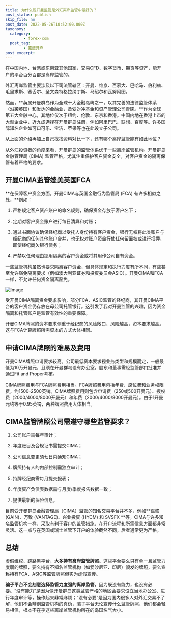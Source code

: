 ```yaml
---
title: 为什么说开曼监管是外汇离岸监管中最好的？
post_status: publish
skip_file: no
post_date: 2022-05-26T10:52:00.000Z
taxonomy:
  category:
        - forex-com
  post_tag:
        - 嘉盛开户
post_excerpt: 
---
```

在中国内地、台湾或东南亚其他国家，交易CFD、数字货币、期货等资产，能开户的平台百分百都是离岸监管的。

外汇离岸监管主要涉及以下司法管辖区：开曼、维京、百慕大、巴哈马、伯利兹、毛里求斯、塞舌尔、圣文森特格拉纳丁斯、马绍尔和瓦努阿图。

然而，**英属开曼群岛作为全球十大金融岛屿之一，以其完善的法律监管体系（沿袭英国）和发达的金融业，备受对冲基金和资产管理公司青睐。**作为全球第五大金融中心，其地位仅次于纽约、伦敦、东京和香港。中国内地在香港上市的大型企业中，近九成选择在开曼群岛注册，例如阿里巴巴、联想、百度等。许多国际知名企业如可口可乐、宝洁、苹果等也在此设立子公司。

从上面的介绍再加上自己找找资料对比一下，还有哪个离岸监管能有如此地位？

从外汇投资者的角度来看，开曼群岛的监管体系优于一些离岸监管机构。开曼群岛金融管理局 (CIMA) 监管严格，尤其注重保护客户资金安全，对客户资金的隔离保管有着严格的要求。

## 开曼CIMA监管媲美英国FCA

**在保障客户资金方面，开曼CIMA与英国金融行为监管局 (FCA) 有许多相似之处，**例如：

1. 严格规定客户资产账户的命名规则，确保资金存放于客户名下；

1. 定期对客户资金账户进行每日清算和对账；

1. 通过书面协议确保经纪商以受托人身份持有客户资金，银行无权将此类账户与经纪商的任何其他账户合并，也无权对账户资金行使任何留置权或进行扣押，即使经纪商欠银行债务；

1. 严禁以任何理由挪用隔离的客户资金或将其用作公司自有资金。

一些监管机构虽然也要求隔离客户资金，但具体规定和执行力度有所不同，有些甚至允许豁免隔离要求（例如澳大利亚证券和投资委员会ASIC）。开曼CIMA和FCA一样，不允许任何资金隔离豁免。

![Image](https://prod-files-secure.s3.us-west-2.amazonaws.com/39ed1227-6d7d-4570-be36-9ccd4a2c4241/bd849744-3fcb-4a37-8312-357962c8f065/image.png?X-Amz-Algorithm=AWS4-HMAC-SHA256&X-Amz-Content-Sha256=UNSIGNED-PAYLOAD&X-Amz-Credential=ASIAZI2LB466TXGRX7SD%2F20250321%2Fus-west-2%2Fs3%2Faws4_request&X-Amz-Date=20250321T221348Z&X-Amz-Expires=3600&X-Amz-Security-Token=IQoJb3JpZ2luX2VjEFMaCXVzLXdlc3QtMiJHMEUCIQCkv%2FwAg4nf%2B4l%2Bg%2BtyR6fv%2Bzlx4L43WTAQ9a6LKQeuRQIgcBO1zPxFKxeos%2B2lVN6cP29r6FhRedA0C9yiUeVZU0cqiAQIq%2F%2F%2F%2F%2F%2F%2F%2F%2F%2F%2FARAAGgw2Mzc0MjMxODM4MDUiDKeKDkqLXdAPXcROyyrcA%2B%2F5ilTWUZHf4pOiTAbpE0IxQ5Y%2FdKJZYbpIG6I95Z7LByZOuG9zfKW%2BXHjBHeqaCb0%2FQFZv41tZwbjnnYVX%2FT%2F%2BfYfFTkT9qfLdb291tvHTUR37L8NBzFTDa6eo2udv9Gfpk1CWAtP9ZTtNsClpQJFD6onbkIM%2FKbvD1CQach31lJFy3zPT8OH84aHvHRW1uNrcE3U3i4Y%2BKWRCfTF8uRz2BmM5pFZoYdaMBqr2PCFDZD5NBy91t5VpiTGBfOCO1Igi%2FyfCx6La5wYIcaaAG7kOYFb%2BMOR9suzahtf7ybWRp4lwmE1vAQKd6BFpP%2FpfRNl4CukBqb4UUM%2BvVHDi8F3mvYQlUYFsX0y0y79udjiLqiq%2B2TWGbmMFPIXzj7%2Bb%2B%2FH2kfKIfE7xpZNumhXU2eeK3hwv2E%2FRMfVwndCzW2GzG0xQtVx6DpHE47mewVRSmiuTHw5zSgO8wWkRy%2BY%2BlC8VsYZ6xze5hqcixCen097kiw2j0otx2s5g1HLc5m%2FUnHE3zfJZUZAvYdfqtYxePqY4lMgSx03xvtW7Wc8IAeYUFN0q9mvaEwBs2vJKzjAiCmmAC9D%2FS1HkGJOtUXU43Ljb1uo1KidtT61XmnJ6FAbl7zUSO7%2BEPZ2HIXuFMInb9r4GOqUBi6mGVCNs9IkKCw1iD6jJGr8E7G3gc53tOwDcnX0b%2FVQV9LXESYxE%2F7sYZc8zzMF8HP7npb2JrSIm5guA0a5TSj%2F5SWvmMTOyHKsMuYKVmbUtJLroh4anzYtQ1Yw0hVt5ISAbC%2BdUpon6Ay2MbpSRrQKlcjfbXvv2q%2BHR6qm2iwB8U9NMdD4VnKSvwP0KQT%2BPH1Gz7Pa6gqEdWPvrdAzdFTwzik49&X-Amz-Signature=0dd90609ea804abe458ac12bf34e27f44928cba222835cd77204ed3b08ef56b8&X-Amz-SignedHeaders=host&x-id=GetObject)

受开曼CIMA隔离资金要求影响，部分FCA、ASIC监管的经纪商，其开曼CIMA平台的客户资金仍存放在母公司托管银行。这引发了我对开曼监管的兴趣，因为资金隔离和托管账户是监管有效性的重要保障。

开曼CIMA牌照的资本要求侧重于经纪商的风险敞口，风险越高，资本要求越高。这与FCA计算牌照所需资本的方式大体相同。

## **申请CIMA牌照的难易及费用**

开曼CIMA牌照申请要求较高。公司最低资本要求视业务类型和规模而定，一般最低为10万开曼元，且须在开曼群岛设有办公室，股东和董事需经监管部门批准并通过Fit and Proper考核。

CIMA牌照费用与FCA牌照费用相当。FCA牌照费用包括年费、席位费和业务权限费，约1500-2500英镑。CIMA牌照费用则包含申请费（250或500开曼元）、授权费（2000/4000/8000开曼元）和年费（2000/4000/8000开曼元）。由于1开曼元约等于0.95英镑，两种牌照费用大体相当。

## CIMA监管牌照公司需遵守哪些监管要求？

1. 公司账户需每年审计；

1. 年度账目及合规证书需提交CIMA；

1. 公司信息变更须七日内通知CIMA；

1. 牌照持有人的内部控制需独立审计；

1. 持牌经纪商需每月提交报表；

1. 年度资产负债表数据需与月度/季度报告数据一致；

1. 提供最新的保险信息。

目前受开曼群岛金融管理局（CIMA）监管的知名交易平台并不多，例如**嘉盛 (GAIN)、万致 (VANTAGE)、兴业投资 (HYCM) 和 SVSFX **等。CIMA与许多知名监管机构一样，采取有利于客户的监管措施，在开户流程和所需信息方面都非常灵活。这一点与在英国或瑞士监管下开户的体验截然不同，后者通常更为严格。

## 总结

虚假维权、跑路黑平台，**大多持有离岸监管牌照**。这些平台要么只有单一且监管力度弱的牌照，要么持有不知名监管机构（如爱沙尼亚、印尼）颁发的牌照，要么宣称持有FCA、ASIC等监管牌照但实为虚假宣传。

**骗子平台不会刻意选择监管力度强的离岸监管**，因为既没有能力，也没有必要。“没有能力”是因为像开曼群岛这类监管严格的地区会要求设立当地办公室、进行年度审计等，操作起来非常麻烦；“没有必要”是因为国内很多人对外汇交易不了解，他们不会辨别监管机构的真伪，骗子平台无论宣传什么监管牌照，他们都会轻易相信，根本不在乎这些离岸监管机构所在的岛国名气大小。